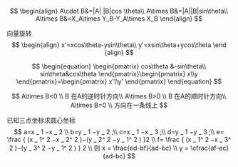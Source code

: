 $$
\begin{align}
A\cdot B&=|A| |B|cos \theta\\
A\times B&=|A||B|sin\theta\\
A\times B&=X_A\times Y_B-Y_A\times X_B
\end{align}
$$

向量旋转
$$
\begin{align}
x'=xcos\theta-ysin\theta\\
y'=xsin\theta+ycos\theta
\end {align}
$$

$$
\begin{equation}
    \begin{pmatrix}
    cos\theta &-sin\theta\\
        sin\theta&cos\theta
    \end{pmatrix}\begin{pmatrix}
       x\\y
    \end{pmatrix}=\begin{pmatrix}
     x'\\y'
    \end{pmatrix}
\end{equation}
$$

$$
A\times B<0 \\
B 在A的逆时针方向\\
A\times B>0 \\
B 在A的顺时针方向\\
A\times B=0 \\
方向在一条线上
$$

已知三点坐标求圆心坐标
$$
a=x _
1
 −x _
2
 \\
b=y _
1
 −y _
2
 ;\\
c=x _
1
 −x _
3
 ;\\
d=y _
1
 −y _
3
 ;\\
e= \frac 
{
(x _
1^
2
 −x _
2^
2
 )−(y _
2^
2
 −y _
1^
2
 )
 }2
 \\
f= \frac
{
(x _
1^
2
 −x _
3^
2
 )−(y _
3^
2
 −y _
1^
2
 )
 }
 2
\\
则
x = \frac{ed-bf}{ad-bc}
\\
 y = \cfrac{af-ec}{ad-bc}
$$
